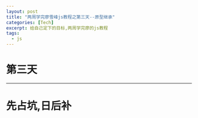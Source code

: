 ```yaml
---
layout: post
title: "两周学完廖雪峰js教程之第三天--原型继承"
categories: [Tech]
excerpt: 给自己定下的目标,两周学完廖的js教程
tags:
  - js
---
```



# 第三天

-------


# 先占坑,日后补

